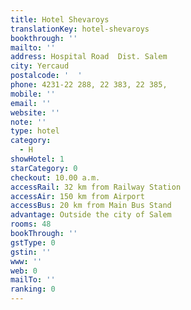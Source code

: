 ```yaml
---
title: Hotel Shevaroys
translationKey: hotel-shevaroys
bookthrough: ''
mailto: ''
address: Hospital Road  Dist. Salem
city: Yercaud
postalcode: '  '
phone: 4231-22 288, 22 383, 22 385,
mobile: ''
email: ''
website: ''
note: ''
type: hotel
category:
  - H
showHotel: 1
starCategory: 0
checkout: 10.00 a.m.
accessRail: 32 km from Railway Station
accessAir: 150 km from Airport
accessBus: 20 km from Main Bus Stand
advantage: Outside the city of Salem
rooms: 48
bookThrough: ''
gstType: 0
gstin: ''
www: ''
web: 0
mailTo: ''
ranking: 0
---
```







